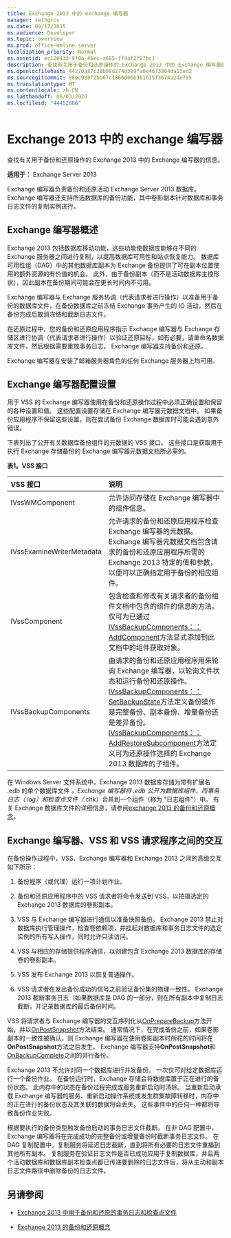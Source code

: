 ```yaml
---
title: Exchange 2013 中的 exchange 编写器
manager: sethgros
ms.date: 09/17/2015
ms.audience: Developer
ms.topic: overview
ms.prod: office-online-server
localization_priority: Normal
ms.assetid: ec126433-9f0a-46ec-a685-ff4af2f97bc1
description: 查找有关用于备份和还原操作的 Exchange 2013 中的 Exchange 编写器的信息。
ms.openlocfilehash: 44270a87c38b08d274d389fa6e46f3864da13ed2
ms.sourcegitcommit: 88ec988f2bb67c1866d06b361615f3674a24e795
ms.translationtype: MT
ms.contentlocale: zh-CN
ms.lasthandoff: 06/03/2020
ms.locfileid: "44452886"
---
```

# <a name="exchange-writer-in-exchange-2013"></a>Exchange 2013 中的 exchange 编写器

查找有关用于备份和还原操作的 Exchange 2013 中的 Exchange 编写器的信息。 
  
**适用于：** Exchange Server 2013 
  
Exchange 编写器负责备份和还原活动 Exchange Server 2013 数据库。 Exchange 编写器还支持所选数据库的备份功能，其中卷影副本针对数据库和事务日志文件的复制实例进行。 
  
## <a name="overview-of-the-exchange-writer"></a>Exchange 编写器概述
<a name="bk_Overview"> </a>

Exchange 2013 包括数据库移动功能，这些功能使数据库能够在不同的 Exchange 服务器之间进行复制，以提高数据库可用性和站点恢复能力。 数据库可用性组（DAG）中的其他数据库副本为 Exchange 备份提供了可在副本位置使用的额外资源的有价值的机会。 此外，由于备份副本（而不是活动数据库主控形状），因此副本在备份期间可能会在更长时间内不可用。 
  
Exchange 编写器与 Exchange 服务协调（代表请求者进行操作）以准备用于备份的数据库文件，在备份数据库之前冻结 Exchange 事务产生的 IO 活动，然后在备份完成后取消冻结和截断日志文件。
  
在还原过程中，您的备份和还原应用程序指示 Exchange 编写器与 Exchange 存储区进行协调（代表请求者进行操作）以验证还原目标，如有必要，请重命名数据库文件，然后根据需要重放事务日志。 Exchange 编写器支持备份和还原。
  
Exchange 编写器在安装了邮箱服务器角色的任何 Exchange 服务器上均可用。 
  
## <a name="exchange-writer-configuration-settings"></a>Exchange 编写器配置设置
<a name="bk_ExchangeWriterConfig"> </a>

用于 VSS 的 Exchange 编写器使用在备份和还原操作过程中必须正确设置和保留的各种设置和值。 这些配置设置存储在 Exchange 编写器元数据文档中。 如果备份应用程序不保留这些设置，则在尝试备份 Exchange 数据库时可能会遇到意外错误。 
  
下表列出了公开有关数据库备份组件的元数据的 VSS 接口。 这些接口是获取用于执行 Exchange 存储备份的 Exchange 编写器元数据文档所必需的。
  
**表1。VSS 接口**

|**VSS 接口**|**说明**|
|:-----|:-----|
|IVssWMComponent  <br/> |允许访问存储在 Exchange 编写器中的组件信息。  <br/> |
|IVssExamineWriterMetadata  <br/> |允许请求的备份和还原应用程序检查 Exchange 编写器的元数据。 Exchange 编写器元数据文档包含请求的备份和还原应用程序所需的 Exchange 2013 特定的值和参数，以便可以正确指定用于备份的相应组件。  <br/> |
|IVssComponent  <br/> |包含检查和修改有关请求者的备份组件文档中包含的组件的信息的方法。 仅可为已通过[IVssBackupComponents：： AddComponent](https://msdn.microsoft.com/library/windows/desktop/aa382646%28v=vs.85%29.aspx)方法显式添加到此文档中的组件获取对象。  <br/> |
|IVssBackupComponents  <br/> |由请求的备份和还原应用程序用来轮询 Exchange 编写器，以轮询文件状态和运行备份和还原操作。 [IVssBackupComponents：： SetBackupState](https://msdn.microsoft.com/library/windows/desktop/aa382833%28v=vs.85%29.aspx)方法定义备份操作是完整备份、副本备份、增量备份还是差异备份。 [IVssBackupComponents：： AddRestoreSubcomponent](https://msdn.microsoft.com/library/windows/desktop/aa382649%28v=vs.85%29.aspx)方法定义可为还原操作选择的 Exchange 2013 数据库的子组件。  <br/> |
   
在 Windows Server 文件系统中，Exchange 2013 数据库存储为带有扩展名 .edb 的单个数据库文件 *。Exchange 编写器将 *.edb 公开为数据库组件，而事务日志（*.log）和检查点文件（*.chk）合并到一个组件（称为 "日志组件"）中。 有关 Exchange 数据库文件的详细信息，请参阅[exchange 2013 的备份和还原概念](backup-and-restore-concepts-for-exchange-2013.md)。
  
## <a name="interactions-between-the-exchange-writer-vss-and-vss-requesters"></a>Exchange 编写器、VSS 和 VSS 请求程序之间的交互
<a name="bk_interactions"> </a>

在备份操作过程中，VSS、Exchange 编写器和 Exchange 2013 之间的高级交互如下所示：
  
1. 备份程序（或代理）运行一项计划作业。 
    
2. 备份和还原应用程序中的 VSS 请求者将命令发送到 VSS，以拍摄选定的 Exchange 2013 数据库的卷影副本。 
    
3. VSS 与 Exchange 编写器进行通信以准备快照备份。 Exchange 2013 禁止对数据库执行管理操作，检查卷依赖项，并挂起对数据库和事务日志文件的选定实例的所有写入操作，同时允许只读访问。 
    
4. VSS 与相应的存储提供程序通信，以创建包含 Exchange 2013 数据库的存储卷的卷影副本。 
    
5. VSS 发布 Exchange 2013 以恢复普通操作。 
    
6. VSS 请求者在发出备份成功的信号之前验证备份集的物理一致性。 Exchange 2013 截断事务日志（如果数据库是 DAG 的一部分，则在所有副本中复制日志截断，并记录数据库的最后备份时间。
    
VSS 将请求者与 Exchange 编写器的交互序列化从[OnPrepareBackup](https://msdn.microsoft.com/library/windows/desktop/aa381571%28v=vs.85%29.aspx)方法开始，并以[OnPostSnapshot](https://msdn.microsoft.com/library/windows/desktop/aa381568%28v=vs.85%29.aspx)方法结束。 通常情况下，在完成备份之前，如果卷影副本的一致性被确认，则 Exchange 编写器在使用卷影副本时所花的时间将在**OnPostSnapshot**方法之后发生。 Exchange 编写器支持**OnPostSnapshot**和[OnBackupComplete](https://msdn.microsoft.com/library/windows/desktop/aa381557%28v=vs.85%29.aspx)之间的并行备份。
  
Exchange 2013 不允许对同一个数据库进行并发备份。 一次仅可对给定数据库运行一个备份作业。 在备份运行时，Exchange 存储会将数据库置于正在进行的备份状态。 此内存中的状态在备份过程完成或服务重新启动时清除。 当重新启动承载 Exchange 编写器的服务、重新启动操作系统或发生群集故障转移时，内存中的正在进行的备份状态及其关联的数据将会丢失。 这些事件中的任何一种都将导致备份作业失败。
  
根据要执行的备份类型触发备份启动的事务日志文件截断。 在非 DAG 配置中，Exchange 编写器将在完成成功的完整备份或增量备份时截断事务日志文件。 在 DAG 复制配置中，复制服务将延迟日志截断，直到将所有必要的日志文件重播到其他所有副本。 复制服务在验证日志文件是否已成功应用于复制数据库，并且两个活动数据库和数据库副本检查点都已传递要删除的日志文件后，将从主动和副本日志文件路径中删除备份的日志文件。
  
## <a name="see-also"></a>另请参阅

- [Exchange 2013 中用于备份和还原的事务日志和检查点文件](transaction-logs-and-checkpoint-files-for-backup-and-restore-in-exchange.md)
    
- [Exchange 2013 的备份和还原概念](backup-and-restore-concepts-for-exchange-2013.md)
    

